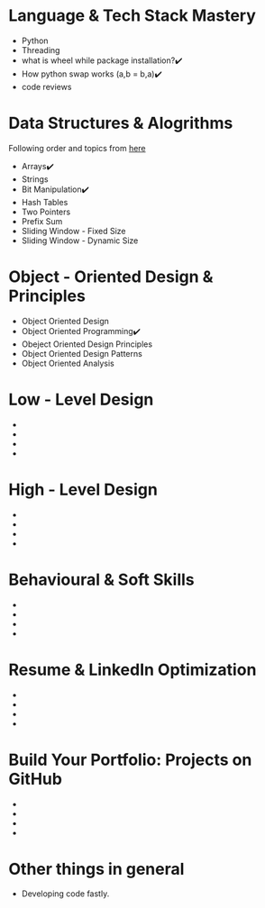 # Language & Tech Stack Mastery
- Python
- Threading
- what is wheel while package installation?✔️
- How python swap works (a,b = b,a)✔️
- code reviews
# Data Structures & Alogrithms
Following order and topics from [here](https://algomaster.io/practice/dsa-patterns)
- Arrays✔️
- Strings
- Bit Manipulation✔️
- Hash Tables
- Two Pointers
- Prefix Sum
- Sliding Window - Fixed Size
- Sliding Window - Dynamic Size
# Object - Oriented Design & Principles
- Object Oriented Design
- Object Oriented Programming✔️
- Obeject Oriented Design Principles
- Object Oriented Design Patterns
- Object Oriented Analysis
# Low - Level Design
-
-
-
-
# High - Level Design
-
-
-
-
# Behavioural & Soft Skills
-
-
-
-
# Resume & LinkedIn Optimization
-
-
-
-
# Build Your Portfolio: Projects on GitHub
-
-
-
-
# Other things in general
- Developing code fastly.
